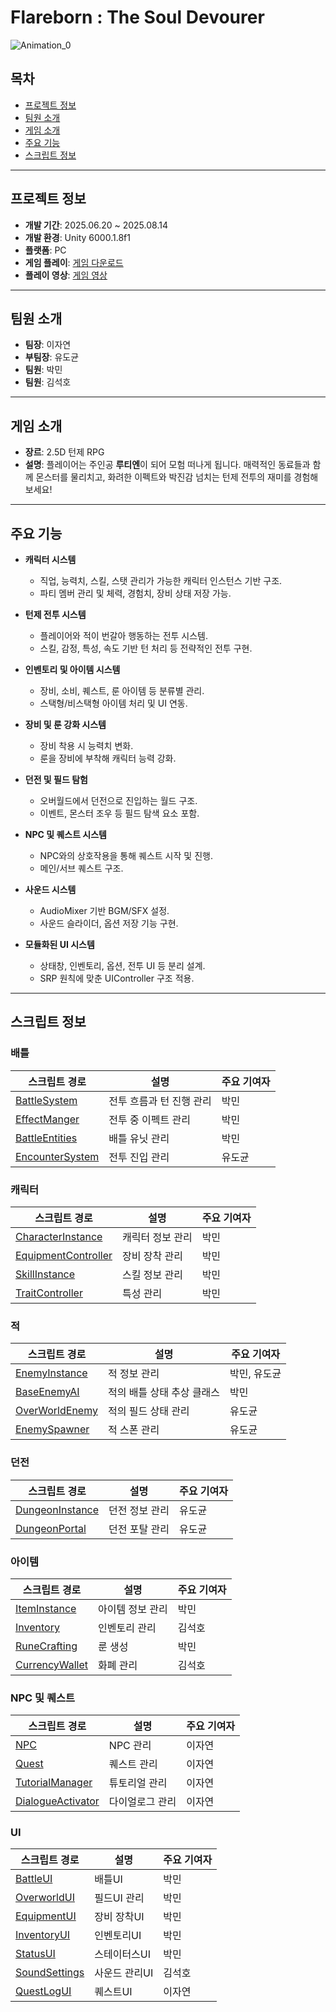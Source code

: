 # Flareborn : The Soul Devourer

![Animation_0](https://github.com/user-attachments/assets/865d1a21-768c-43d8-947f-dc07064a37cb)

## 목차

- [프로젝트 정보](#프로젝트-정보)
- [팀원 소개](#팀원-소개)
- [게임 소개](#게임-소개)
- [주요 기능](#주요-기능)
- [스크립트 정보](#스크립트-정보)

---

## 프로젝트 정보

* **개발 기간**: 2025.06.20 ~ 2025.08.14
* **개발 환경**: Unity 6000.1.8f1
* **플랫폼**: PC
* **게임 플레이**: [게임 다운로드](https://drive.google.com/file/d/17VHNLu1sp28Al4S3X_OFdt4t-0lplQVy/view)
* **플레이 영상**: [게임 영상](https://www.youtube.com/watch?v=1TO01aUdIMA)

---

## 팀원 소개

* **팀장**: 이자연
* **부팀장**: 유도균
* **팀원**: 박민
* **팀원**: 김석호

---

## 게임 소개
- **장르**: 2.5D 턴제 RPG
- **설명**: 플레이어는 주인공 **루티엔**이 되어 모험 떠나게 됩니다. 매력적인 동료들과 함께 몬스터를 물리치고, 화려한 이펙트와 박진감 넘치는 턴제 전투의 재미를 경험해보세요!

---

## 주요 기능

- **캐릭터 시스템**
  - 직업, 능력치, 스킬, 스탯 관리가 가능한 캐릭터 인스턴스 기반 구조.
  - 파티 멤버 관리 및 체력, 경험치, 장비 상태 저장 가능.

- **턴제 전투 시스템**
  - 플레이어와 적이 번갈아 행동하는 전투 시스템.
  - 스킬, 감정, 특성, 속도 기반 턴 처리 등 전략적인 전투 구현.

- **인벤토리 및 아이템 시스템**
  - 장비, 소비, 퀘스트, 룬 아이템 등 분류별 관리.
  - 스택형/비스택형 아이템 처리 및 UI 연동.

- **장비 및 룬 강화 시스템**
  - 장비 착용 시 능력치 변화.
  - 룬을 장비에 부착해 캐릭터 능력 강화.

- **던전 및 필드 탐험**
  - 오버월드에서 던전으로 진입하는 월드 구조.
  - 이벤트, 몬스터 조우 등 필드 탐색 요소 포함.

- **NPC 및 퀘스트 시스템**
  - NPC와의 상호작용을 통해 퀘스트 시작 및 진행.
  - 메인/서브 퀘스트 구조.

- **사운드 시스템**
  - AudioMixer 기반 BGM/SFX 설정.
  - 사운드 슬라이더, 옵션 저장 기능 구현.

- **모듈화된 UI 시스템**
  - 상태창, 인벤토리, 옵션, 전투 UI 등 분리 설계.
  - SRP 원칙에 맞춘 UIController 구조 적용.


---

## 스크립트 정보

### 배틀

| 스크립트 경로                                                                                                                               | 설명                     | 주요 기여자 |
| ------------------------------------------------------------------------------------------------------------------------------------------- | ------------------------ | ----------- |
| [BattleSystem](https://github.com/pm2979/Flareborn_Code/blob/main/Battle/BattleSystem.cs)                                                    | 전투 흐름과 턴 진행 관리 | 박민        |
| [EffectManger](https://github.com/pm2979/Flareborn_Code/blob/main/Battle/BattleEffect/EffectManger.cs)                                        | 전투 중 이펙트 관리      | 박민        |
| [BattleEntities](https://github.com/pm2979/Flareborn_Code/blob/main/Battle/Entities/BattleEntities.cs)                                        | 배틀 유닛 관리           | 박민        |
| [EncounterSystem](https://github.com/pm2979/Flareborn_Code/blob/main/Battle/EncounterSystem.cs)                                              | 전투 진입 관리           | 유도균      |

### 캐릭터

| 스크립트 경로                                                                                                                               | 설명                   | 주요 기여자 |
| ------------------------------------------------------------------------------------------------------------------------------------------- | ---------------------- | ----------- |
| [CharacterInstance](https://github.com/pm2979/Flareborn_Code/blob/main/Character/CharacterInstance.cs)                                        | 캐릭터 정보 관리       | 박민        |
| [EquipmentController](https://github.com/pm2979/Flareborn_Code/blob/main/Character/Equip/EquipmentController.cs)                              | 장비 장착 관리         | 박민        |
| [SkillInstance](https://github.com/pm2979/Flareborn_Code/blob/main/Character/Skill/SkillInstance.cs)                                          | 스킬 정보 관리         | 박민        |
| [TraitController](https://github.com/pm2979/Flareborn_Code/blob/main/Character/Traits/TraitController.cs)                                     | 특성 관리              | 박민        |

### 적

| 스크립트 경로                                                                                                                               | 설명                     | 주요 기여자   |
| ------------------------------------------------------------------------------------------------------------------------------------------- | ------------------------ | ------------- |
| [EnemyInstance](https://github.com/pm2979/Flareborn_Code/blob/main/Enemy/EnemyInstance.cs)                                                    | 적 정보 관리             | 박민, 유도균  |
| [BaseEnemyAI](https://github.com/pm2979/Flareborn_Code/blob/main/Enemy/Battle/EnemyAI/BaseEnemyAI.cs)                                         | 적의 배틀 상태 추상 클래스 | 박민          |
| [OverWorldEnemy](https://github.com/pm2979/Flareborn_Code/blob/main/Enemy/OverWorld/OverWorldEnemy.cs)                                        | 적의 필드 상태 관리      | 유도균        |
| [EnemySpawner](https://github.com/pm2979/Flareborn_Code/blob/main/Enemy/EnemySpawner.cs)                                                      | 적 스폰 관리             | 유도균        |

### 던전

| 스크립트 경로                                                                                                                               | 설명             | 주요 기여자 |
| ------------------------------------------------------------------------------------------------------------------------------------------- | ---------------- | ----------- |
| [DungeonInstance](https://github.com/pm2979/Flareborn_Code/blob/main/Dungeon/DungeonInstance.cs)                                              | 던전 정보 관리   | 유도균      |
| [DungeonPortal](https://github.com/pm2979/Flareborn_Code/blob/main/Dungeon/DungeonPortal.cs)                                                  | 던전 포탈 관리   | 유도균      |

### 아이템

| 스크립트 경로                                                                                                                               | 설명             | 주요 기여자 |
| ------------------------------------------------------------------------------------------------------------------------------------------- | ---------------- | ----------- |
| [ItemInstance](https://github.com/pm2979/Flareborn_Code/blob/main/Item/ItemInstance.cs)                                                      | 아이템 정보 관리 | 박민        |
| [Inventory](https://github.com/pm2979/Flareborn_Code/blob/main/Item/Inventory/Inventory.cs)                                                   | 인벤토리 관리    | 김석호      |
| [RuneCrafting](https://github.com/pm2979/Flareborn_Code/blob/main/Item/Rune/RuneCrafting.cs)                                                  | 룬 생성          | 박민        |
| [CurrencyWallet](https://github.com/pm2979/Flareborn_Code/blob/main/Item/Wallet/CurrencyWallet.cs)                                            | 화폐 관리        | 김석호      |

### NPC 및 퀘스트

| 스크립트 경로                                                                                                                               | 설명             | 주요 기여자 |
| ------------------------------------------------------------------------------------------------------------------------------------------- | ---------------- | ----------- |
| [NPC](https://github.com/pm2979/Flareborn_Code/blob/main/Overworld/NPC/NPC.cs)                                                               | NPC 관리         | 이자연      |
| [Quest](https://github.com/pm2979/Flareborn_Code/blob/main/Overworld/QuestSystem/Quest.cs)                                                   | 퀘스트 관리      | 이자연      |
| [TutorialManager](https://github.com/pm2979/Flareborn_Code/blob/main/Overworld/QuestSystem/Tutorial/TutorialManager.cs)                       | 튜토리얼 관리    | 이자연      |
| [DialogueActivator](https://github.com/pm2979/Flareborn_Code/blob/main/Overworld/DialogueSystem/DialogueActivator.cs)                         | 다이얼로그 관리  | 이자연      |

### UI

| 스크립트 경로                                                                                                                               | 설명             | 주요 기여자 |
| ------------------------------------------------------------------------------------------------------------------------------------------- | ---------------- | ----------- |
| [BattleUI](https://github.com/pm2979/Flareborn_Code/blob/main/UI/BattleUI.cs)                                                                | 배틀UI           | 박민        |
| [OverworldUI](https://github.com/pm2979/Flareborn_Code/blob/main/UI/OverworldUI.cs)                                                          | 필드UI 관리      | 박민        |
| [EquipmentUI](https://github.com/pm2979/Flareborn_Code/blob/main/UI/EquipmentUI/EquipmentUI.cs)                                              | 장비 장착UI      | 박민        |
| [InventoryUI](https://github.com/pm2979/Flareborn_Code/blob/main/UI/Inventory/InventoryUI.cs)                                                | 인벤토리UI       | 박민        |
| [StatusUI](https://github.com/pm2979/Flareborn_Code/blob/main/UI/StatUI/StatusUI.cs)                                                         | 스테이터스UI     | 박민        |
| [SoundSettings](https://github.com/pm2979/Flareborn_Code/blob/main/UI/SoundOptionUI/SoundSettings.cs)                                        | 사운드 관리UI    | 김석호      |
| [QuestLogUI](https://github.com/pm2979/Flareborn_Code/blob/main/UI/QuestUI/QuestLogUI.cs)                                                     | 퀘스트UI         | 이자연      |


